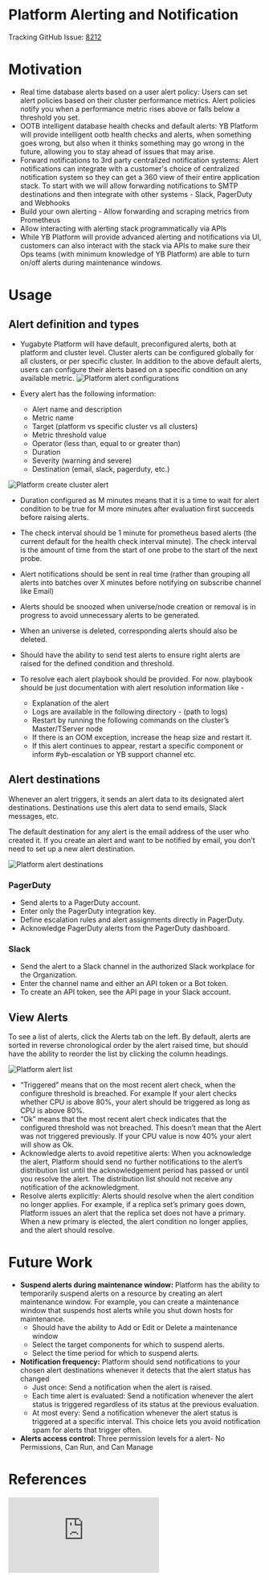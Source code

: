 # Platform Alerting and Notification

Tracking GitHub Issue: [8212](https://github.com/yugabyte/yugabyte-db/issues/8212)


# Motivation
* Real time database alerts based on a user alert policy: Users can set alert policies based on their cluster performance metrics. Alert policies notify you when a performance metric rises above or falls below a threshold you set. 
* OOTB intelligent database health checks and default alerts: YB Platform will provide intelligent ootb health checks and alerts, when something goes wrong, but also when it thinks something may go wrong in the future, allowing you to stay ahead of issues that may arise. 
* Forward notifications to 3rd party centralized notification systems: Alert notifications can integrate with a customer's choice of centralized notification system so they can get a 360 view of their entire application stack. To start with we will allow forwarding notifications to SMTP destinations and then integrate with other systems - Slack, PagerDuty and Webhooks
* Build your own alerting - Allow forwarding and scraping metrics from Prometheus
* Allow interacting with alerting stack programmatically via APIs	
* While YB Platform will provide advanced alerting and notifications via UI, customers can also interact with the stack via APIs to make sure their Ops teams (with minimum knowledge of YB Platform) are able to turn on/off alerts during maintenance windows. 


# Usage

## Alert definition and types
* Yugabyte Platform will have default, preconfigured alerts, both at platform and cluster level. Cluster alerts can be configured globally for all clusters, or per specific cluster. In addition to the above default alerts, users can configure their alerts based on a specific condition on any available metric. 
![Platform alert configurations](https://github.com/ymahajan/yugabyte-db/blob/current-roadmap-updates/architecture/design/images/platform-alert-configurations.png)

* Every alert has the following information:
    * Alert name and description
    * Metric name
    * Target (platform vs specific cluster vs all clusters)
    * Metric threshold value
    * Operator (less than, equal to or greater than)
    * Duration
    * Severity (warning and severe)
    * Destination (email, slack, pagerduty, etc.)
    
![Platform create cluster alert](https://github.com/ymahajan/yugabyte-db/blob/current-roadmap-updates/architecture/design/images/platform-create-cluster-alert.png) 

* Duration configured as M minutes means that it is a time to wait for alert condition to be true for M more minutes after evaluation first succeeds before raising alerts.
* The check interval should be 1 minute for prometheus based alerts (the current default for the health check interval minute). The check interval is the amount of time from the start of one probe to the start of the next probe.

* Alert notifications should be sent in real time (rather than grouping all alerts into batches over X minutes before notifying on subscribe channel like Email)
* Alerts should be snoozed when universe/node creation or removal is in progress to avoid unnecessary alerts to be generated.
* When an universe is deleted, corresponding alerts should also be deleted.
* Should have the ability to send test alerts to ensure right alerts are raised for the defined condition and threshold.
* To resolve each alert playbook should be provided. For now. playbook should be just documentation with alert resolution information like - 
  * Explanation of the alert
  * Logs are available in the following directory - (path to logs)
  * Restart by running the following commands on the cluster’s Master/TServer node
  * If there is an OOM exception, increase the heap size and restart it. 
  * If this alert continues to appear, restart a specific component or inform #yb-escalation or YB support channel etc.

## Alert destinations

Whenever an alert triggers, it sends an alert data to its designated alert destinations. Destinations use this alert data to send emails, Slack messages, etc.

The default destination for any alert is the email address of the user who created it. If you create an alert and want to be notified by email, you don’t need to set up a new alert destination.

![Platform alert destinations](https://github.com/ymahajan/yugabyte-db/blob/current-roadmap-updates/architecture/design/images/platform-alert-destinations.png)

### PagerDuty
* Send alerts to a PagerDuty account. 
* Enter only the PagerDuty integration key. 
* Define escalation rules and alert assignments directly in PagerDuty.
* Acknowledge PagerDuty alerts from the PagerDuty dashboard.

### Slack
* Send the alert to a Slack channel in the authorized Slack workplace for the Organization.
* Enter the channel name and either an API token or a Bot token.
* To create an API token, see the API page in your Slack account.

## View Alerts
To see a list of alerts, click the Alerts tab on the left. By default, alerts are sorted in reverse chronological order by the alert raised time, but should have the ability to reorder the list by clicking the column headings. 

![Platform alert list](https://github.com/ymahajan/yugabyte-db/blob/current-roadmap-updates/architecture/design/images/platform-alert-list.png)


* “Triggered” means that on the most recent alert check, when the configure threshold is breached. For example If your alert checks whether CPU is above 80%, your alert should be triggered as long as CPU is above 80%.
* “Ok” means that the most recent alert check indicates that the configured threshold was not breached. This doesn’t mean that the Alert was not triggered previously. If your CPU value is now 40% your alert will show as Ok.
* Acknowledge alerts to avoid repetitive alerts: When you acknowledge the alert, Platform should send no further notifications to the alert’s distribution list until the acknowledgement period has passed or until you resolve the alert. The distribution list should not receive any notification of the acknowledgment.
* Resolve alerts explicitly: Alerts should resolve when the alert condition no longer applies. For example, if a replica set’s primary goes down, Platform issues an alert that the replica set does not have a primary. When a new primary is elected, the alert condition no longer applies, and the alert should resolve. 

# Future Work
* **Suspend alerts during maintenance window:** Platform has the ability to temporarily suspend alerts on a resource by creating an alert maintenance window. For example, you can create a maintenance window that suspends host alerts while you shut down hosts for maintenance.
  * Should have the ability to Add or Edit or Delete a maintenance window
  * Select the target components for which to suspend alerts.
  * Select the time period for which to suspend alerts.
* **Notification frequency:** Platform should send notifications to your chosen alert destinations whenever it detects that the alert status has changed
  * Just once: Send a notification when the alert is raised.
  * Each time alert is evaluated: Send a notification whenever the alert status is triggered regardless of its status at the previous evaluation.
  * At most every: Send a notification whenever the alert status is triggered at a specific interval. This choice lets you avoid notification spam for alerts that trigger often.
* **Alerts access control:** Three permission levels for a alert- No Permissions, Can Run, and Can Manage 

# References

[![Analytics](https://yugabyte.appspot.com/UA-104956980-4/architecture/design/platform-alerting-and-notification.md?pixel&useReferer)](https://github.com/yugabyte/ga-beacon)
